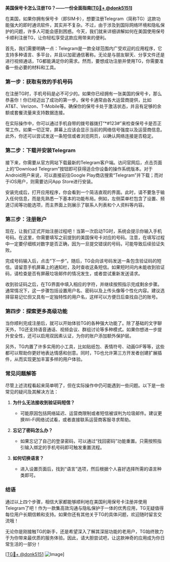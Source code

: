 **美国保号卡怎么注册TG？——一份全面指南[[TG💪+ @donk5151](https://t.me/s/donk5151)]**

在美国，如果你拥有保号卡（即SIM卡），想要注册Telegram（简称TG）这款功能强大的即时通讯软件，其实并不复杂。不过，由于涉及到国际网络环境和隐私保护的问题，许多人可能会感到困惑。今天，我们就来详细讲解如何在美国使用保号卡顺利注册TG，让你轻松享受这款应用带来的便利。

首先，我们需要明确一点：Telegram是一款全球范围内广受欢迎的应用程序，它支持多种语言、多平台，并且以加密通信著称。无论是与朋友聊天、分享文件还是进行视频通话，TG都能满足你的需求。然而，要想成功注册并使用TG，你需要准备一些必要的材料和工具。

### **第一步：获取有效的手机号码**
在注册TG时，手机号码是必不可少的。如果你已经拥有一张美国的保号卡，那么恭喜你！你已经迈出了成功的第一步。保号卡通常由各大运营商提供，比如AT&T、Verizon、T-Mobile等。确保你的保号卡处于激活状态，并且有足够的余额或套餐流量来支持数据连接。

在实际操作中，你可以通过手机自带的拨号器拨打“*#123#”来检查保号卡是否正常工作。如果一切正常，屏幕上应该会显示当前的网络信号强度以及运营商信息。此外，你还可以尝试发送一条短信或者浏览网页，以确认网络连接是否稳定。

### **第二步：下载并安装Telegram**
接下来，你需要从官方网站下载最新的Telegram客户端。访问官网后，点击页面上的“Download Telegram”按钮即可获得适合你设备的操作系统版本。对于Android用户来说，可以直接前往Google Play商店搜索“Telegram”并下载；而对于iOS用户，则需要访问App Store进行安装。

安装完成后，打开应用程序，你会看到一个简洁直观的界面。此时，请不要急于输入任何信息，而是先熟悉一下基本的功能布局。例如，左侧菜单栏包含了设置、频道订阅等功能选项，而主界面上则展示了联系人列表和个人资料等内容。

### **第三步：注册账户**
现在，让我们正式开始注册过程吧！当第一次启动TG时，系统会提示你输入手机号码。在这里，你需要填写之前提到的美国保号卡对应的号码。注意，在填写过程中一定要仔细核对数字是否正确，因为一旦提交错误的号码，可能导致后续验证失败。

完成号码输入后，点击“下一步”。随后，TG会向该号码发送一条包含验证码的短信。请留意手机屏幕上的通知栏，及时查收这条短信。如果短时间内未能收到验证码，请检查是否有屏蔽垃圾邮件的情况发生，或者尝试重新发送请求。

收到验证码之后，在TG界面中填入相应的字符，并继续按照指示完成剩余步骤。通常情况下，这一步骤包括设置用户名、密码以及上传头像等个性化内容。建议选择容易记忆但又具有一定独特性的用户名，这样可以方便日后查找自己的账号。

### **第四步：探索更多高级功能**
当你顺利完成注册后，就可以开始体验TG的各种强大功能了。除了基础的文字聊天外，TG还支持语音通话、视频会议、群组讨论等多种模式。如果你想进一步提升安全性，还可以启用双因素认证，为你的账户添加额外保护层。

另外，TG内置了许多实用的小工具，比如贴纸包、表情符号、动画GIF等等，这些都可以帮助你更好地表达情感和创意。同时，TG也允许第三方开发者创建扩展插件，从而实现更加丰富多样的用户体验。

### **常见问题解答**
尽管上述流程看起来简单明了，但在实际操作中仍可能遇到一些问题。以下是一些常见的疑问及其解决方法：

1. **为什么无法接收到验证码短信？**
   - 可能原因包括网络延迟、运营商限制或者短信被误判为垃圾邮件。建议更换Wi-Fi网络试试看，或者直接联系运营商客服寻求帮助。

2. **忘记了密码怎么办？**
   - 如果忘记了自己的登录密码，可以通过“找回密码”功能重置。只需按照指引输入绑定的手机号码即可触发重置流程。

3. **如何切换语言？**
   - 进入设置页面后，找到“语言”选项，然后根据个人喜好选择所需的语言种类即可。

### **结语**
通过以上四个步骤，相信大家都能够顺利地在美国利用保号卡注册并使用Telegram了吧！作为一款集高效沟通与隐私保护于一体的优秀应用，TG无疑值得每位用户长期信赖和支持。如果你还有其他关于TG的具体问题，欢迎随时留言交流哦！

无论你是刚接触TG的新手，还是希望深入了解其深层功能的老用户，TG始终致力于为你带来最优质的服务体验。因此，请大胆尝试吧，让这款神奇的应用成为你日常生活的一部分！

[[TG💪+ @donk5151](https://t.me/s/donk5151) ![Image](https://i.postimg.cc/rwNCRYN7/Snipaste-2025-04-30-17-27-05.png)]